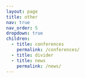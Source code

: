 ```yaml
---
layout: page
title: other
nav: true
nav_order: 5
dropdown: true
children:
  - title: conferences
    permalink: /conferences/
  - title: divider
  - title: news
    permalink: /news/
---
```

